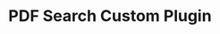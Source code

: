 ---
# preview details
layout: works-single
title: PDF Search Custom Plugin
category: Web Development
category_slug: web-development
image: assets/img/works/policies/policies-homepage.png

# full details
info:
  - label: Link
    value: <a href="https://www.accs.edu/about-accs/board-of-trustees/policies-and-procedures/">https://www.accs.edu/about-accs/board-of-trustees/policies-and-procedures/</a>

  - label: Technology
    value: Wordpress, HTML, CSS, Javascript, PHP

description1:
  title: PDF Search Custom Plugin
  text: "<p>I created a custom Wordpress plugin to allow visitors on the Alabama Community College website to be able to search through our library of PDF policies and procedures. The plugin converts the PDFs to text based on the category selected and names the file based on the id of the PDF in the media library when uploaded. The search function combs through the text documents and outputs the list of policies and procedures that match the term searched.</p>"

video:
  poster: assets/img/works/policies/policies-homepage.png
  id: c-eC1hdlM7c

---